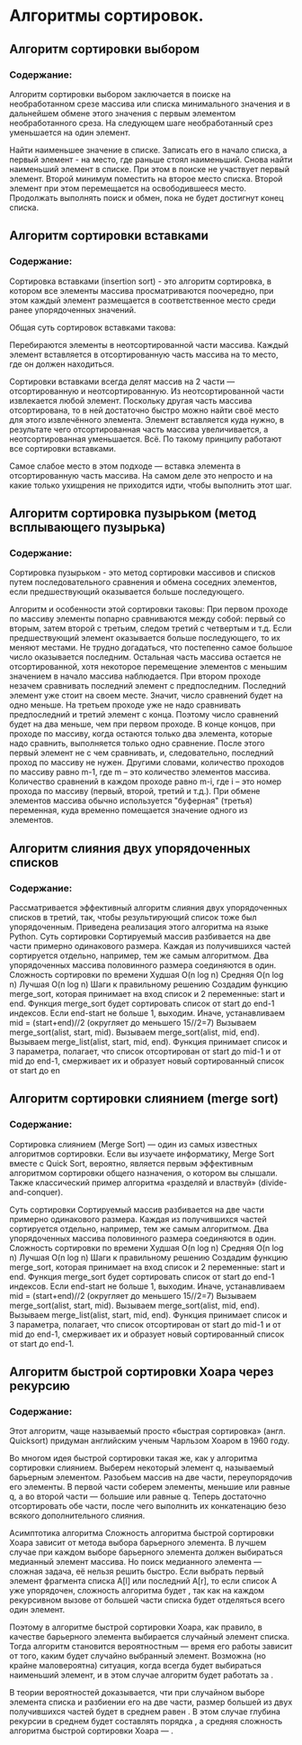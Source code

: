 # Алгоритмы сортировок. 

## Алгоритм сортировки выбором
### Содержание:

Алгоритм сортировки выбором заключается в поиске на необработанном срезе массива или списка минимального значения и в дальнейшем обмене этого значения с первым элементом необработанного среза. На следующем шаге необработанный срез уменьшается на один элемент.

Найти наименьшее значение в списке.
Записать его в начало списка, а первый элемент - на место, где раньше стоял наименьший.
Снова найти наименьший элемент в списке. При этом в поиске не участвует первый элемент.
Второй минимум поместить на второе место списка. Второй элемент при этом перемещается на освободившееся место.
Продолжать выполнять поиcк и обмен, пока не будет достигнут конец списка.

## Алгоритм сортировки вставками
### Содержание:
Сортировка вставками (insertion sort) - это алгоритм сортировка, в котором все элементы массива просматриваются поочередно, при этом каждый элемент размещается в соответственное место среди ранее упорядоченных значений.

Общая суть сортировок вставками такова:

Перебираются элементы в неотсортированной части массива.
Каждый элемент вставляется в отсортированную часть массива на то место, где он должен находиться.

Сортировки вставками всегда делят массив на 2 части — отсортированную и неотсортированную. Из неотсортированной части извлекается любой элемент. Поскольку другая часть массива отсортирована, то в ней достаточно быстро можно найти своё место для этого извлечённого элемента. Элемент вставляется куда нужно, в результате чего отсортированная часть массива увеличивается, а неотсортированная уменьшается. Всё. По такому принципу работают все сортировки вставками.

Самое слабое место в этом подходе — вставка элемента в отсортированную часть массива. На самом деле это непросто и на какие только ухищрения не приходится идти, чтобы выполнить этот шаг.

## Алгоритм сортировка пузырьком (метод всплывающего пузырька) 
### Содержание:

Сортировка пузырьком - это метод сортировки массивов и списков путем последовательного сравнения и обмена соседних элементов, если предшествующий оказывается больше последующего.

Алгоритм и особенности этой сортировки таковы:
При первом проходе по массиву элементы попарно сравниваются между собой: первый со вторым, затем второй с третьим, следом третий с четвертым и т.д. Если предшествующий элемент оказывается больше последующего, то их меняют местами.
Не трудно догадаться, что постепенно самое большое число оказывается последним. Остальная часть массива остается не отсортированной, хотя некоторое перемещение элементов с меньшим значением в начало массива наблюдается.
При втором проходе незачем сравнивать последний элемент с предпоследним. Последний элемент уже стоит на своем месте. Значит, число сравнений будет на одно меньше.
На третьем проходе уже не надо сравнивать предпоследний и третий элемент с конца. Поэтому число сравнений будет на два меньше, чем при первом проходе.
В конце концов, при проходе по массиву, когда остаются только два элемента, которые надо сравнить, выполняется только одно сравнение.
После этого первый элемент не с чем сравнивать, и, следовательно, последний проход по массиву не нужен. Другими словами, количество проходов по массиву равно m-1, где m – это количество элементов массива.
Количество сравнений в каждом проходе равно m-i, где i – это номер прохода по массиву (первый, второй, третий и т.д.).
При обмене элементов массива обычно используется "буферная" (третья) переменная, куда временно помещается значение одного из элементов.

## Алгоритм слияния двух упорядоченных списков
### Содержание:
Рассматривается эффективный алгоритм слияния двух упорядоченных списков в третий, так, чтобы результирующий список тоже был упорядоченным. Приведена реализация этого алгоритма на языке Python.
Суть сортировки
Сортируемый массив разбивается на две части примерно одинакового размера.
Каждая из получившихся частей сортируется отдельно, например, тем же самым алгоритмом.
Два упорядоченных массива половинного размера соединяются в один.
Сложность сортировки по времени
Худшая O(n log n)
Средняя O(n log n)
Лучшая O(n log n)
Шаги к правильному решению
Создадим функцию merge_sort, которая принимает на вход список и 2 переменные: start и end.
Функция merge_sort будет сортировать список от start до end-1 индексов.
Если end-start не больше 1, выходим.
Иначе, устанавливаем mid = (start+end)//2 (округляет до меньшего 15//2=7)
Вызываем merge_sort(alist, start, mid).
Вызываем merge_sort(alist, mid, end).
Вызываем merge_list(alist, start, mid, end).
Функция принимает список и 3 параметра, полагает, что список отсортирован от start до mid-1 и от mid до end-1, смерживает их и образует новый сортированный список от start до en

## Алгоритм сортировки слиянием (merge sort) 
### Содержание:
Сортировка слиянием (Merge Sort) — один из самых известных алгоритмов сортировки. Если вы изучаете информатику, Merge Sort вместе с Quick Sort, вероятно, является первым эффективным алгоритмом сортировки общего назначения, о котором вы слышали. Также классический пример алгоритма «разделяй и властвуй» (divide-and-conquer).

Суть сортировки
Сортируемый массив разбивается на две части примерно одинакового размера.
Каждая из получившихся частей сортируется отдельно, например, тем же самым алгоритмом.
Два упорядоченных массива половинного размера соединяются в один.
Сложность сортировки по времени
Худшая O(n log n)
Средняя O(n log n)
Лучшая O(n log n)
Шаги к правильному решению
Создадим функцию merge_sort, которая принимает на вход список и 2 переменные: start и end.
Функция merge_sort будет сортировать список от start до end-1 индексов.
Если end-start не больше 1, выходим.
Иначе, устанавливаем mid = (start+end)//2 (округляет до меньшего 15//2=7)
Вызываем merge_sort(alist, start, mid).
Вызываем merge_sort(alist, mid, end).
Вызываем merge_list(alist, start, mid, end).
Функция принимает список и 3 параметра, полагает, что список отсортирован от start до mid-1 и от mid до end-1, смерживает их и образует новый сортированный список от start до end-1.

## Алгоритм быстрой сортировки Хоара через рекурсию
### Содержание:

Этот алгоритм, чаще называемый просто «быстрая сортировка» (англ. Quicksort) придуман английским ученым Чарльзом Хоаром в 1960 году.

Во многом идея быстрой сортировки такая же, как у алгоритма сортировки слиянием. Выберем некоторый элемент q, называемый барьерным элементом. Разобьем массив на две части, переупорядочив его элементы. В первой части соберем элементы, меньшие или равные q, а во второй части — большие или равные q. Теперь достаточно отсортировать обе части, после чего выполнить их конкатенацию безо всякого дополнительного слияния.

Асимптотика алгоритма
Сложность алгоритма быстрой сортировки Хоара зависит от метода выбора барьерного элемента. В лучшем случае при каждом выборе барьерного элемента должен выбираться медианный элемент массива. Но поиск медианного элемента — сложная задача, её нельзя решить быстро. Если выбрать первый элемент фрагмента списка A[l] или последний A[r], то если список A уже упорядочен, сложность алгоритма будет , так как на каждом рекурсивном вызове от большей части списка будет отделяться всего один элемент.

Поэтому в алгоритме быстрой сортировки Хоара, как правило, в качестве барьерного элемента выбирается случайный элемент списка. Тогда алгоритм становится вероятностным — время его работы зависит от того, каким будет случайно выбранный элемент. Возможна (но крайне маловероятна) ситуация, когда всегда будет выбираться наименьший элемент, и в этом случае алгоритм будет работать за .

В теории вероятностей доказывается, чти при случайном выборе элемента списка и разбиении его на две части, размер большей из двух получившихся частей будет в среднем равен . В этом случае глубина рекурсии в среднем будет составлять порядка , а средняя сложность алгоритма быстрой сортировки Хоара — .